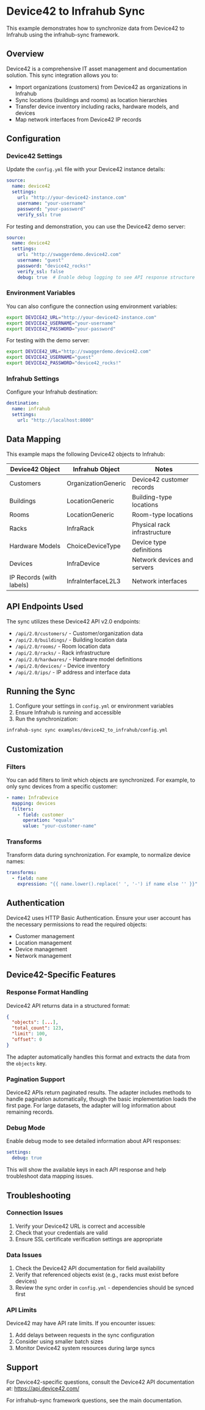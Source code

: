 # Device42 to Infrahub Sync

This example demonstrates how to synchronize data from Device42 to Infrahub using the infrahub-sync framework.

## Overview

Device42 is a comprehensive IT asset management and documentation solution. This sync integration allows you to:

- Import organizations (customers) from Device42 as organizations in Infrahub
- Sync locations (buildings and rooms) as location hierarchies
- Transfer device inventory including racks, hardware models, and devices
- Map network interfaces from Device42 IP records

## Configuration

### Device42 Settings

Update the `config.yml` file with your Device42 instance details:

```yaml
source:
  name: device42
  settings:
    url: "http://your-device42-instance.com"
    username: "your-username"
    password: "your-password"
    verify_ssl: true
```

For testing and demonstration, you can use the Device42 demo server:

```yaml
source:
  name: device42
  settings:
    url: "http://swaggerdemo.device42.com"
    username: "guest"
    password: "device42_rocks!"
    verify_ssl: false
    debug: true  # Enable debug logging to see API response structure
```

### Environment Variables

You can also configure the connection using environment variables:

```bash
export DEVICE42_URL="http://your-device42-instance.com"
export DEVICE42_USERNAME="your-username"  
export DEVICE42_PASSWORD="your-password"
```

For testing with the demo server:

```bash
export DEVICE42_URL="http://swaggerdemo.device42.com"
export DEVICE42_USERNAME="guest"
export DEVICE42_PASSWORD="device42_rocks!"
```

### Infrahub Settings

Configure your Infrahub destination:

```yaml
destination:
  name: infrahub
  settings:
    url: "http://localhost:8000"
```

## Data Mapping

This example maps the following Device42 objects to Infrahub:

| Device42 Object | Infrahub Object | Notes |
|----------------|----------------|-------|
| Customers | OrganizationGeneric | Device42 customer records |
| Buildings | LocationGeneric | Building-type locations |
| Rooms | LocationGeneric | Room-type locations |
| Racks | InfraRack | Physical rack infrastructure |
| Hardware Models | ChoiceDeviceType | Device type definitions |
| Devices | InfraDevice | Network devices and servers |
| IP Records (with labels) | InfraInterfaceL2L3 | Network interfaces |

## API Endpoints Used

The sync utilizes these Device42 API v2.0 endpoints:

- `/api/2.0/customers/` - Customer/organization data
- `/api/2.0/buildings/` - Building location data
- `/api/2.0/rooms/` - Room location data
- `/api/2.0/racks/` - Rack infrastructure
- `/api/2.0/hardwares/` - Hardware model definitions
- `/api/2.0/devices/` - Device inventory
- `/api/2.0/ips/` - IP address and interface data

## Running the Sync

1. Configure your settings in `config.yml` or environment variables
2. Ensure Infrahub is running and accessible
3. Run the synchronization:

```bash
infrahub-sync sync examples/device42_to_infrahub/config.yml
```

## Customization

### Filters

You can add filters to limit which objects are synchronized. For example, to only sync devices from a specific customer:

```yaml
- name: InfraDevice
  mapping: devices
  filters:
    - field: customer
      operation: "equals"
      value: "your-customer-name"
```

### Transforms

Transform data during synchronization. For example, to normalize device names:

```yaml
transforms:
  - field: name
    expression: "{{ name.lower().replace(' ', '-') if name else '' }}"
```

## Authentication

Device42 uses HTTP Basic Authentication. Ensure your user account has the necessary permissions to read the required objects:

- Customer management
- Location management  
- Device management
- Network management

## Device42-Specific Features

### Response Format Handling

Device42 API returns data in a structured format:

```json
{
  "objects": [...],
  "total_count": 123,
  "limit": 100,
  "offset": 0
}
```

The adapter automatically handles this format and extracts the data from the `objects` key.

### Pagination Support

Device42 APIs return paginated results. The adapter includes methods to handle pagination automatically, though the basic implementation loads the first page. For large datasets, the adapter will log information about remaining records.

### Debug Mode

Enable debug mode to see detailed information about API responses:

```yaml
settings:
  debug: true
```

This will show the available keys in each API response and help troubleshoot data mapping issues.

## Troubleshooting

### Connection Issues

1. Verify your Device42 URL is correct and accessible
2. Check that your credentials are valid
3. Ensure SSL certificate verification settings are appropriate

### Data Issues

1. Check the Device42 API documentation for field availability
2. Verify that referenced objects exist (e.g., racks must exist before devices)
3. Review the sync order in `config.yml` - dependencies should be synced first

### API Limits

Device42 may have API rate limits. If you encounter issues:

1. Add delays between requests in the sync configuration
2. Consider using smaller batch sizes
3. Monitor Device42 system resources during large syncs

## Support

For Device42-specific questions, consult the Device42 API documentation at: https://api.device42.com/

For infrahub-sync framework questions, see the main documentation.
